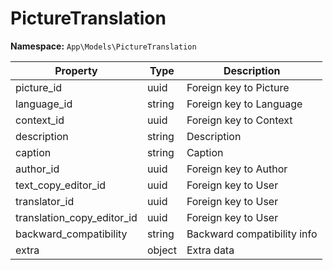 # PictureTranslation

**Namespace:** `App\Models\PictureTranslation`

| Property                      | Type    | Description                       |
|-------------------------------|---------|-----------------------------------|
| picture_id                    | uuid    | Foreign key to Picture            |
| language_id                   | string  | Foreign key to Language           |
| context_id                    | uuid    | Foreign key to Context            |
| description                   | string  | Description                       |
| caption                       | string  | Caption                           |
| author_id                     | uuid    | Foreign key to Author             |
| text_copy_editor_id           | uuid    | Foreign key to User               |
| translator_id                 | uuid    | Foreign key to User               |
| translation_copy_editor_id    | uuid    | Foreign key to User               |
| backward_compatibility        | string  | Backward compatibility info       |
| extra                         | object  | Extra data                        |
